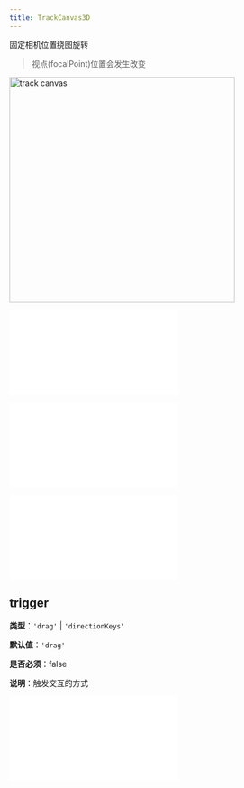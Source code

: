 ```yaml
---
title: TrackCanvas3D
---
```


固定相机位置绕图旋转

> 视点(focalPoint)位置会发生改变

<img alt="track canvas" src="https://mdn.alipayobjects.com/huamei_qa8qxu/afts/img/A*8-EETYImzjEAAAAAAAAAAAAADmJ7AQ/original" height='400'/>

<embed src="../../common/BehaviorEventName.zh.md"></embed>

<embed src="../../common/BehaviorSecondaryKey.zh.md"></embed>

<embed src="../../common/BehaviorShouldBegin.zh.md"></embed>

## trigger

**类型**：`'drag'` | `'directionKeys'`

**默认值**：`'drag'`

**是否必须**：false

**说明**：触发交互的方式

<embed src="../../common/IG6GraphEvent.zh.md"></embed>
